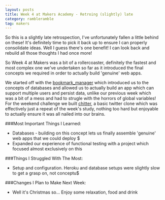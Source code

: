 ```yaml
---
layout: posts
title: Week 4 at Makers Academy - Retroing (slightly) late
category: rambleramble
tag: makers
---
```


So this is a slightly late retrospection, I've unfortunately fallen a little behind on these! It's definitely time to pick it back up to ensure I can properly consolidate ideas. Well I guess there's one benefit! I can look back and rebuild all those thoughts I had once more!

So Week 4 at Makers was a bit of a rollercoaster, definitely the fastest and most complex one we've undertaken so far as it introduced the final concepts we required in order to actually build 'genuine' web apps.

We started off with the [bookmark_manager](https://github.com/michaellennox/bookmark_manager) which introduced us to the concepts of databases and allowed us to actually build an app which can support multiple users and persist data, unlike our previous week which was a bit of a mess and had to strugle with the horrors of global variables! For the weekend challenge we built [chitter](https://github.com/michaellennox/chitter-challenge), a basic twitter clone which was effectively just a repeat of the week's study, nothing too hard but enjoyable to actually ensure it was all nailed into our brains.

###Most Important Things I Learned:

* Databases - building on this concept lets us finally assemble 'genuine' web apps that we could deploy $
* Expanded our experience of functional testing with a project which focused almost exclusively on this

###Things I Struggled With The Most:

* Setup and configuration. Heroku and database setups were slightly slow to get a grasp on, not conceptu$

###Changes I Plan to Make Next Week:

* Well it's Christmas so... Enjoy some relaxation, food and drink
